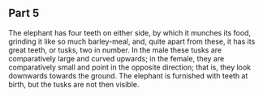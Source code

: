 ## Part 5

The elephant has four teeth on either side, by which it munches its food, grinding it like so much barley-meal, and, quite apart from these, it has its great teeth, or tusks, two in number.
In the male these tusks are comparatively large and curved upwards; in the female, they are comparatively small and point in the opposite direction; that is, they look downwards towards the ground.
The elephant is furnished with teeth at birth, but the tusks are not then visible.

